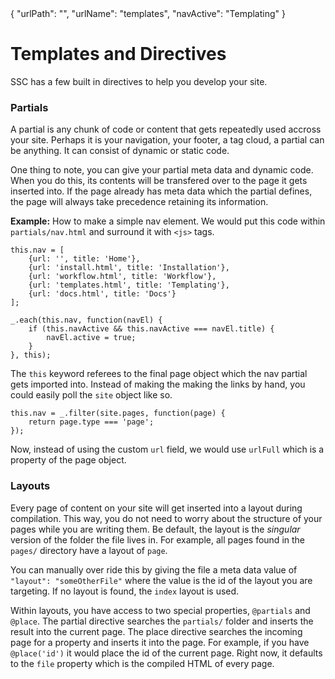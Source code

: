 <data>
{
    "urlPath": "",
    "urlName": "templates",
    "navActive": "Templating"
}
</data>

# Templates and Directives

SSC has a few built in directives to help you develop your site. 

### Partials

A partial is any chunk of code or content that gets repeatedly used accross your site. Perhaps it is your navigation, your footer, a tag cloud, a partial can be anything. It can consist of dynamic or static code.

One thing to note, you can give your partial meta data and dynamic code. When you do this, its contents will be transfered over to the page it gets inserted into. If the page already has meta data which the partial defines, the page will always take precedence retaining its information.

**Example:** How to make a simple nav element. We would put this code within `partials/nav.html` and surround it with `<js>` tags.

    this.nav = [
        {url: '', title: 'Home'},
        {url: 'install.html', title: 'Installation'},
        {url: 'workflow.html', title: 'Workflow'},
        {url: 'templates.html', title: 'Templating'},
        {url: 'docs.html', title: 'Docs'}
    ];

    _.each(this.nav, function(navEl) {
        if (this.navActive && this.navActive === navEl.title) {
            navEl.active = true;
        }
    }, this);

The `this` keyword referees to the final page object which the nav partial gets imported into. Instead of making the making the links by hand, you could easily poll the `site` object like so.

    this.nav = _.filter(site.pages, function(page) {
        return page.type === 'page';
    });

Now, instead of using the custom `url` field, we would use `urlFull` which is a property of the page object.

### Layouts

Every page of content on your site will get inserted into a layout during compilation. This way, you do not need to worry about the structure of your pages while you are writing them. Be default, the layout is the *singular* version of the folder the file lives in. For example, all pages found in the `pages/` directory have a layout of `page`.

You can manually over ride this by giving the file a meta data value of `"layout": "someOtherFile"` where the value is the id of the layout you are targeting. If no layout is found, the `index` layout is used.

Within layouts, you have access to two special properties, `@partials` and `@place`. The partial directive searches the `partials/` folder and inserts the result into the current page. The place directive searches the incoming page for a property and inserts it into the page. For example, if you have `@place('id')` it would place the id of the current page. Right now, it defaults to the `file` property which is the compiled HTML of every page.
